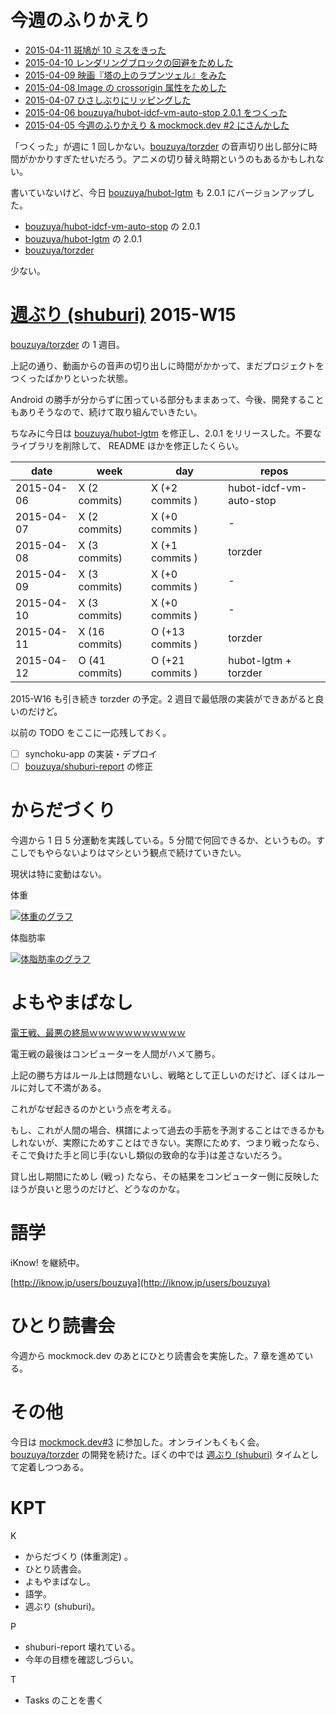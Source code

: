 # 今週のふりかえり

- [2015-04-11 斑鳩が 10 ミスをきった][2015-04-11]
- [2015-04-10 レンダリングブロックの回避をためした][2015-04-10]
- [2015-04-09 映画『塔の上のラプンツェル』をみた][2015-04-09]
- [2015-04-08 Image の crossorigin 属性をためした][2015-04-08]
- [2015-04-07 ひさしぶりにリッピングした][2015-04-07]
- [2015-04-06 bouzuya/hubot-idcf-vm-auto-stop 2.0.1 をつくった][2015-04-06]
- [2015-04-05 今週のふりかえり & mockmock.dev #2 にさんかした][2015-04-05]

「つくった」が週に 1 回しかない。[bouzuya/torzder][] の音声切り出し部分に時間がかかりすぎたせいだろう。アニメの切り替え時期というのもあるかもしれない。

書いていないけど、今日 [bouzuya/hubot-lgtm][] も 2.0.1 にバージョンアップした。

- [bouzuya/hubot-idcf-vm-auto-stop][] の 2.0.1
- [bouzuya/hubot-lgtm][] の 2.0.1
- [bouzuya/torzder][]

少ない。

# [週ぶり (shuburi)][shuburi] 2015-W15

[bouzuya/torzder][] の 1 週目。

上記の通り、動画からの音声の切り出しに時間がかかって、まだプロジェクトをつくったばかりといった状態。

Android の勝手が分からずに困っている部分もままあって、今後、開発することもありそうなので、続けて取り組んでいきたい。

ちなみに今日は [bouzuya/hubot-lgtm][] を修正し、2.0.1 をリリースした。不要なライブラリを削除して、 README ほかを修正したくらい。

date       | week           | day              | repos
-----------|----------------|------------------|----------------------
2015-04-06 | X (2 commits)  | X (+2 commits )  | hubot-idcf-vm-auto-stop
2015-04-07 | X (2 commits)  | X (+0 commits )  | -
2015-04-08 | X (3 commits)  | X (+1 commits )  | torzder
2015-04-09 | X (3 commits)  | X (+0 commits )  | -
2015-04-10 | X (3 commits)  | X (+0 commits )  | -
2015-04-11 | X (16 commits) | O (+13 commits ) | torzder
2015-04-12 | O (41 commits) | O (+21 commits ) | hubot-lgtm + torzder

2015-W16 も引き続き torzder の予定。2 週目で最低限の実装ができあがると良いのだけど。

以前の TODO をここに一応残しておく。

- [ ] synchoku-app の実装・デプロイ
- [ ] [bouzuya/shuburi-report][] の修正

# からだづくり

今週から 1 日 5 分運動を実践している。5 分間で何回できるか、というもの。すこしでもやらないよりはマシという観点で続けていきたい。

現状は特に変動はない。

体重

[![体重のグラフ][graph-weight-img]][graph-weight-url]

体脂肪率

[![体脂肪率のグラフ][graph-percent-img]][graph-percent-url]

# よもやまばなし

[電王戦、最悪の終局ｗｗｗｗｗｗｗｗｗｗｗ](http://alfalfalfa.com/articles/114088.html)

電王戦の最後はコンピューターを人間がハメて勝ち。

上記の勝ち方はルール上は問題ないし、戦略として正しいのだけど、ぼくはルールに対して不満がある。

これがなぜ起きるのかという点を考える。

もし、これが人間の場合、棋譜によって過去の手筋を予測することはできるかもしれないが、実際にためすことはできない。実際にためす、つまり戦ったなら、そこで負けた手と同じ手(ないし類似の致命的な手)は差さないだろう。

貸し出し期間にためし (戦っ) たなら、その結果をコンピューター側に反映したほうが良いと思うのだけど、どうなのかな。

# 語学

iKnow! を継続中。

[http://iknow.jp/users/bouzuya](http://iknow.jp/users/bouzuya)

# ひとり読書会

今週から mockmock.dev のあとにひとり読書会を実施した。7 章を進めている。

# その他

今日は [mockmock.dev#3](http://mockmock.connpass.com/event/13859/) に参加した。オンラインもくもく会。[bouzuya/torzder][] の開発を続けた。ぼくの中では [週ぶり (shuburi)][shuburi] タイムとして定着しつつある。

# KPT

K

- からだづくり (体重測定) 。
- ひとり読書会。
- よもやまばなし。
- 語学。
- 週ぶり (shuburi)。

P

- shuburi-report 壊れている。
- 今年の目標を確認しづらい。

T

- Tasks のことを書く


[2015-04-05]: http://blog.bouzuya.net/2015/04/05/
[2015-04-06]: http://blog.bouzuya.net/2015/04/06/
[2015-04-07]: http://blog.bouzuya.net/2015/04/07/
[2015-04-08]: http://blog.bouzuya.net/2015/04/08/
[2015-04-09]: http://blog.bouzuya.net/2015/04/09/
[2015-04-10]: http://blog.bouzuya.net/2015/04/10/
[2015-04-11]: http://blog.bouzuya.net/2015/04/11/
[bouzuya/hubot-idcf-vm-auto-stop]: https://github.com/bouzuya/hubot-idcf-vm-auto-stop
[bouzuya/hubot-lgtm]: https://github.com/bouzuya/hubot-lgtm
[bouzuya/shuburi-report]: https://github.com/bouzuya/shuburi-report
[bouzuya/torzder]: https://github.com/bouzuya/torzder
[graph-percent-img]: http://graph.hatena.ne.jp/bouzuya/graph?graphname=percent&startdate=2015-01-01&enddate=2015-04-12
[graph-percent-url]: http://graph.hatena.ne.jp/bouzuya/percent/?startdate=2015-01-01&enddate=2015-04-12
[graph-weight-img]: http://graph.hatena.ne.jp/bouzuya/graph?graphname=weight&startdate=2015-01-01&enddate=2015-04-12
[graph-weight-url]: http://graph.hatena.ne.jp/bouzuya/weight/?startdate=2015-01-01&enddate=2015-04-12
[shuburi]: http://shuburi.org
